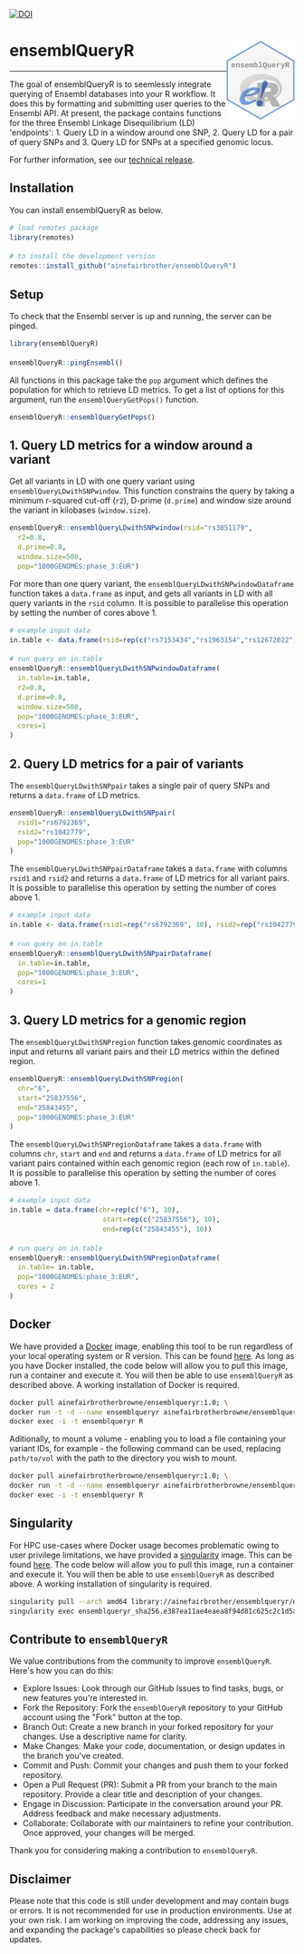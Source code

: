
<!-- badges: start -->

[![DOI](https://zenodo.org/badge/562138040.svg)](https://zenodo.org/badge/latestdoi/562138040)

<!-- badges: end -->

# ensemblQueryR <img src="man/figures/logo.png" align="right" height="139" alt="" />

***

The goal of ensemblQueryR is to seemlessly integrate querying of Ensembl databases into your R workflow. It does this by formatting and submitting user queries to the Ensembl API. At present, the package contains functions for the three Ensembl Linkage Disequilibrium (LD) 'endpoints': 1. Query LD in a window around one SNP, 2. Query LD for a pair of query SNPs and 3. Query LD for SNPs at a specified genomic locus. 

For further information, see our [technical release](https://gigabytejournal.com/articles/91). 

## Installation

You can install ensemblQueryR as below.

``` r
# load remotes package
library(remotes)

# to install the development version
remotes::install_github("ainefairbrother/ensemblQueryR")
```

## Setup 

To check that the Ensembl server is up and running, the server can be pinged. 

``` r
library(ensemblQueryR)

ensemblQueryR::pingEnsembl()
```

All functions in this package take the `pop` argument which defines the population for which to retrieve LD metrics. To get a list of options for this argument, run the `ensemblQueryGetPops()` function.

``` r
ensemblQueryR::ensemblQueryGetPops()
```

## 1. Query LD metrics for a window around a variant  

Get all variants in LD with one query variant using `ensemblQueryLDwithSNPwindow`. This function constrains the query by taking a minimum r-squared cut-off (`r2`), D-prime (`d.prime`) and window size around the variant in kilobases (`window.size`).

``` r
ensemblQueryR::ensemblQueryLDwithSNPwindow(rsid="rs3851179", 
  r2=0.8, 
  d.prime=0.8, 
  window.size=500, 
  pop="1000GENOMES:phase_3:EUR")
```

For more than one query variant, the `ensemblQueryLDwithSNPwindowDataframe` function takes a `data.frame` as input, and gets all variants in LD with all query variants in the `rsid` column. It is possible to parallelise this operation by setting the number of cores above 1.

``` r
# example input data
in.table <- data.frame(rsid=rep(c("rs7153434","rs1963154","rs12672022","rs3852802","rs12324408","rs56346870"), 500))

# run query on in.table
ensemblQueryR::ensemblQueryLDwithSNPwindowDataframe(
  in.table=in.table,
  r2=0.8,
  d.prime=0.8,
  window.size=500,
  pop="1000GENOMES:phase_3:EUR",
  cores=1
)
```

## 2. Query LD metrics for a pair of variants  

The `ensemblQueryLDwithSNPpair` takes a single pair of query SNPs and returns a `data.frame` of LD metrics.

``` r
ensemblQueryR::ensemblQueryLDwithSNPpair(
  rsid1="rs6792369",
  rsid2="rs1042779",
  pop="1000GENOMES:phase_3:EUR"
)
```

The `ensemblQueryLDwithSNPpairDataframe` takes a `data.frame` with columns `rsid1` and `rsid2` and returns a `data.frame` of LD metrics for all variant pairs. It is possible to parallelise this operation by setting the number of cores above 1.

``` r
# example input data
in.table <- data.frame(rsid1=rep("rs6792369", 10), rsid2=rep("rs1042779", 10))

# run query on in.table
ensemblQueryR::ensemblQueryLDwithSNPpairDataframe(
  in.table=in.table,
  pop="1000GENOMES:phase_3:EUR",
  cores=1
)
```

## 3. Query LD metrics for a genomic region  

The `ensemblQueryLDwithSNPregion` function takes genomic coordinates as input and returns all variant pairs and their LD metrics within the defined region.

``` r
ensemblQueryR::ensemblQueryLDwithSNPregion(
  chr="6",
  start="25837556",
  end="25843455",
  pop="1000GENOMES:phase_3:EUR"
)
```

The `ensemblQueryLDwithSNPregionDataframe` takes a `data.frame` with columns `chr`, `start` and `end` and returns a `data.frame` of LD metrics for all variant pairs contained within each genomic region (each row of `in.table`). It is possible to parallelise this operation by setting the number of cores above 1.

```r
# example input data
in.table = data.frame(chr=rep(c("6"), 10),
                       start=rep(c("25837556"), 10),
                       end=rep(c("25843455"), 10))
                       
# run query on in.table
ensemblQueryR::ensemblQueryLDwithSNPregionDataframe(
  in.table= in.table,
  pop="1000GENOMES:phase_3:EUR",
  cores = 2
)
```

## Docker

We have provided a [Docker](https://www.docker.com/) image, enabling this tool to be run regardless of your local operating system or R version. This can be found [here](https://hub.docker.com/r/ainefairbrotherbrowne/ensemblqueryr/tags). As long as you have Docker installed, the code below will allow you to pull this image, run a container and execute it. You will then be able to use `ensemblQueryR` as described above. A working installation of Docker is required. 

```bash
docker pull ainefairbrotherbrowne/ensemblqueryr:1.0; \
docker run -t -d --name ensemblqueryr ainefairbrotherbrowne/ensemblqueryr:1.0; \ 
docker exec -i -t ensemblqueryr R
```

Aditionally, to mount a volume - enabling you to load a file containing your variant IDs, for example - the following command can be used, replacing `path/to/vol` with the path to the directory you wish to mount.

```bash
docker pull ainefairbrotherbrowne/ensemblqueryr:1.0; \
docker run -t -d --name ensemblqueryr ainefairbrotherbrowne/ensemblqueryr:1.0 --volume path/to/vol; \ 
docker exec -i -t ensemblqueryr R
```

## Singularity 

For HPC use-cases where Docker usage becomes problematic owing to user privilege limitations, we have provided a [singularity](https://docs.sylabs.io/guides/latest/user-guide/quick_start.html) image. This can be found [here](https://cloud.sylabs.io/library/ainefairbrother/ensemblqueryr/ensemblqueryr). The code below will allow you to pull this image, run a container and execute it. You will then be able to use `ensemblQueryR` as described above. A working installation of singularity is required. 

```bash
singularity pull --arch amd64 library://ainefairbrother/ensemblqueryr/ensemblqueryr:sha256.e387ea11ae4eaea8f94d81c625c2c1d5a22dd351858ebcd03910a7736d76ca30; \
singularity exec ensemblqueryr_sha256.e387ea11ae4eaea8f94d81c625c2c1d5a22dd351858ebcd03910a7736d76ca30.sif R
```

## Contribute to `ensemblQueryR`

We value contributions from the community to improve `ensemblQueryR`. Here's how you can do this:
* Explore Issues: Look through our GitHub Issues to find tasks, bugs, or new features you're interested in.
* Fork the Repository: Fork the `ensemblQueryR` repository to your GitHub account using the "Fork" button at the top.
* Branch Out: Create a new branch in your forked repository for your changes. Use a descriptive name for clarity.
* Make Changes: Make your code, documentation, or design updates in the branch you've created.
* Commit and Push: Commit your changes and push them to your forked repository.
* Open a Pull Request (PR): Submit a PR from your branch to the main repository. Provide a clear title and description of your changes.
* Engage in Discussion: Participate in the conversation around your PR. Address feedback and make necessary adjustments.
* Collaborate: Collaborate with our maintainers to refine your contribution. Once approved, your changes will be merged.

Thank you for considering making a contribution to `ensemblQueryR`.

## Disclaimer

Please note that this code is still under development and may contain bugs or errors. It is not recommended for use in production environments. Use at your own risk. I am working on improving the code, addressing any issues, and expanding the package's capabilities so please check back for updates.
